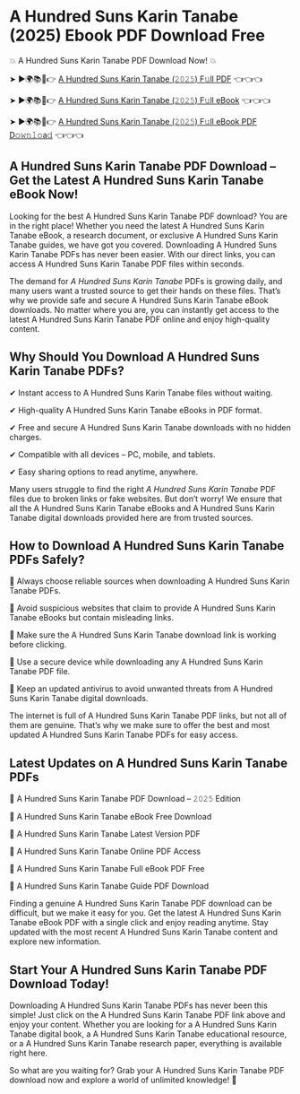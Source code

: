 # A Hundred Suns Karin Tanabe (2025) Ebook PDF Download Free

💥 A Hundred Suns Karin Tanabe PDF Download Now! 💥

➤ ►🌍📚📱👉 [A Hundred Suns Karin Tanabe (𝟸𝟶𝟸𝟻) F𝚞ll PDF](https://getpdf.xyz/a-hundred-suns-karin-tanabe) 👈👈👈


➤ ►🌍📚📱👉 [A Hundred Suns Karin Tanabe (𝟸𝟶𝟸𝟻) F𝚞ll eBook](https://getpdf.xyz/a-hundred-suns-karin-tanabe) 👈👈👈


➤ ►🌍📚📱👉 [A Hundred Suns Karin Tanabe (𝟸𝟶𝟸𝟻) F𝚞ll eBook PDF D𝚘𝚠𝚗𝚕𝚘a𝚍](https://getpdf.xyz/a-hundred-suns-karin-tanabe) 👈👈👈


## A Hundred Suns Karin Tanabe PDF Download – Get the Latest A Hundred Suns Karin Tanabe eBook Now!

Looking for the best A Hundred Suns Karin Tanabe PDF download? You are in the right place! Whether you need the latest A Hundred Suns Karin Tanabe eBook, a research document, or exclusive A Hundred Suns Karin Tanabe guides, we have got you covered. Downloading A Hundred Suns Karin Tanabe PDFs has never been easier. With our direct links, you can access A Hundred Suns Karin Tanabe PDF files within seconds.

The demand for *A Hundred Suns Karin Tanabe* PDFs is growing daily, and many users want a trusted source to get their hands on these files. That’s why we provide safe and secure A Hundred Suns Karin Tanabe eBook downloads. No matter where you are, you can instantly get access to the latest A Hundred Suns Karin Tanabe PDF online and enjoy high-quality content.

## Why Should You Download A Hundred Suns Karin Tanabe PDFs?

✔ Instant access to A Hundred Suns Karin Tanabe files without waiting.

✔ High-quality A Hundred Suns Karin Tanabe eBooks in PDF format.

✔ Free and secure A Hundred Suns Karin Tanabe downloads with no hidden charges.

✔ Compatible with all devices – PC, mobile, and tablets.

✔ Easy sharing options to read anytime, anywhere.

Many users struggle to find the right *A Hundred Suns Karin Tanabe* PDF files due to broken links or fake websites. But don’t worry! We ensure that all the A Hundred Suns Karin Tanabe eBooks and A Hundred Suns Karin Tanabe digital downloads provided here are from trusted sources.

## How to Download A Hundred Suns Karin Tanabe PDFs Safely?

📌 Always choose reliable sources when downloading A Hundred Suns Karin Tanabe PDFs.

📌 Avoid suspicious websites that claim to provide A Hundred Suns Karin Tanabe eBooks but contain misleading links.

📌 Make sure the A Hundred Suns Karin Tanabe download link is working before clicking.

📌 Use a secure device while downloading any A Hundred Suns Karin Tanabe PDF file.

📌 Keep an updated antivirus to avoid unwanted threats from A Hundred Suns Karin Tanabe digital downloads.

The internet is full of A Hundred Suns Karin Tanabe PDF links, but not all of them are genuine. That’s why we make sure to offer the best and most updated A Hundred Suns Karin Tanabe PDFs for easy access.

## Latest Updates on A Hundred Suns Karin Tanabe PDFs

🔹 A Hundred Suns Karin Tanabe PDF Download – 𝟸𝟶𝟸𝟻 Edition

🔹 A Hundred Suns Karin Tanabe eBook Free Download

🔹 A Hundred Suns Karin Tanabe Latest Version PDF

🔹 A Hundred Suns Karin Tanabe Online PDF Access

🔹 A Hundred Suns Karin Tanabe Full eBook PDF Free

🔹 A Hundred Suns Karin Tanabe Guide PDF Download

Finding a genuine A Hundred Suns Karin Tanabe PDF download can be difficult, but we make it easy for you. Get the latest A Hundred Suns Karin Tanabe eBook PDF with a single click and enjoy reading anytime. Stay updated with the most recent A Hundred Suns Karin Tanabe content and explore new information.

## Start Your A Hundred Suns Karin Tanabe PDF Download Today!

Downloading A Hundred Suns Karin Tanabe PDFs has never been this simple! Just click on the A Hundred Suns Karin Tanabe PDF link above and enjoy your content. Whether you are looking for a A Hundred Suns Karin Tanabe digital book, a A Hundred Suns Karin Tanabe educational resource, or a A Hundred Suns Karin Tanabe research paper, everything is available right here.

So what are you waiting for? Grab your A Hundred Suns Karin Tanabe PDF download now and explore a world of unlimited knowledge! 🚀